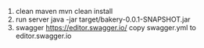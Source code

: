 1. clean maven
mvn clean install
2. run server
java -jar target/bakery-0.0.1-SNAPSHOT.jar
3. swagger
https://editor.swagger.io/
copy swagger.yml to editor.swagger.io

